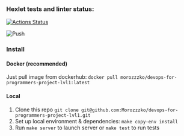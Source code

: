 ### Hexlet tests and linter status:
[![Actions Status](https://github.com/Morozzzko/devops-for-programmers-project-lvl1/workflows/hexlet-check/badge.svg)](https://github.com/Morozzzko/devops-for-programmers-project-lvl1/actions)

![Push](https://github.com/Morozzzko/devops-for-programmers-project-lvl1/workflows/push/badge.svg)

### Install

#### Docker (recommended)

Just pull image from dockerhub: `docker pull morozzzko/devops-for-programmers-project-lvl1:latest`

#### Local

1. Clone this repo `git clone git@github.com:Morozzzko/devops-for-programmers-project-lvl1.git`
2. Set up local environment & dependencies: `make copy-env install`
3. Run `make server` to launch server or `make test` to run tests


